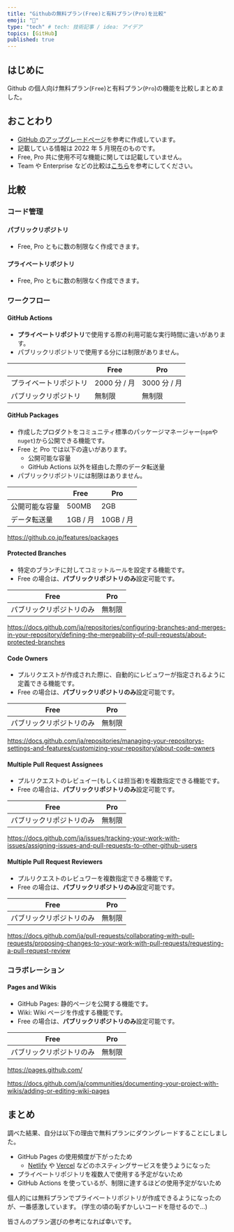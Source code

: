 ```yaml
---
title: "Githubの無料プラン(Free)と有料プラン(Pro)を比較"
emoji: "🎉"
type: "tech" # tech: 技術記事 / idea: アイデア
topics: [GitHub]
published: true
---
```


## はじめに

Github の個人向け無料プラン(`Free`)と有料プラン(`Pro`)の機能を比較しまとめました。

## おことわり

- [GitHub のアップグレードページ](https://github.com/settings/billing/plans)を参考に作成しています。
- 記載している情報は 2022 年 5 月現在のものです。
- Free, Pro 共に使用不可な機能に関しては記載していません。
- Team や Enterprise などの比較は[こちら](https://github.co.jp/pricing.html)を参考にしてください。

## 比較

### コード管理

#### パブリックリポジトリ

- Free, Pro ともに数の制限なく作成できます。

#### プライベートリポジトリ

- Free, Pro ともに数の制限なく作成できます。

### ワークフロー

#### GitHub Actions

- **プライベートリポジトリ**で使用する際の利用可能な実行時間に違いがあります。
- パブリックリポジトリで使用する分には制限がありません。

|                        | Free         | Pro          |
| ---------------------- | ------------ | ------------ |
| プライベートリポジトリ | 2000 分 / 月 | 3000 分 / 月 |
| パブリックリポジトリ   | 無制限       | 無制限       |

#### GitHub Packages

- 作成したプロダクトをコミュニティ標準のパッケージマネージャー(`npm`や`nuget`)から公開できる機能です。
- Free と Pro では以下の違いがあります。
  - 公開可能な容量
  - GitHub Actions 以外を経由した際のデータ転送量
- パブリックリポジトリには制限はありません。

|                | Free     | Pro       |
| -------------- | -------- | --------- |
| 公開可能な容量 | 500MB    | 2GB       |
| データ転送量   | 1GB / 月 | 10GB / 月 |

https://github.co.jp/features/packages

#### Protected Branches

- 特定のブランチに対してコミットルールを設定する機能です。
- Free の場合は、**パブリックリポジトリのみ**設定可能です。

| Free                     | Pro    |
| ------------------------ | ------ |
| パブリックリポジトリのみ | 無制限 |

https://docs.github.com/ja/repositories/configuring-branches-and-merges-in-your-repository/defining-the-mergeability-of-pull-requests/about-protected-branches

#### Code Owners

- プルリクエストが作成された際に、自動的にレビュワーが指定されるように定義できる機能です。
- Free の場合は、**パブリックリポジトリのみ**設定可能です。

| Free                     | Pro    |
| ------------------------ | ------ |
| パブリックリポジトリのみ | 無制限 |

https://docs.github.com/ja/repositories/managing-your-repositorys-settings-and-features/customizing-your-repository/about-code-owners

#### Multiple Pull Request Assignees

- プルリクエストのレビュイー(もしくは担当者)を複数指定できる機能です。
- Free の場合は、**パブリックリポジトリのみ**設定可能です。

| Free                     | Pro    |
| ------------------------ | ------ |
| パブリックリポジトリのみ | 無制限 |

https://docs.github.com/ja/issues/tracking-your-work-with-issues/assigning-issues-and-pull-requests-to-other-github-users

#### Multiple Pull Request Reviewers

- プルリクエストのレビュワーを複数指定できる機能です。
- Free の場合は、**パブリックリポジトリのみ**設定可能です。

| Free                     | Pro    |
| ------------------------ | ------ |
| パブリックリポジトリのみ | 無制限 |

https://docs.github.com/ja/pull-requests/collaborating-with-pull-requests/proposing-changes-to-your-work-with-pull-requests/requesting-a-pull-request-review

### コラボレーション

#### Pages and Wikis

- GitHub Pages: 静的ページを公開する機能です。
- Wiki: Wiki ページを作成する機能です。
- Free の場合は、**パブリックリポジトリのみ**設定可能です。

| Free                     | Pro    |
| ------------------------ | ------ |
| パブリックリポジトリのみ | 無制限 |

https://pages.github.com/

https://docs.github.com/ja/communities/documenting-your-project-with-wikis/adding-or-editing-wiki-pages

## まとめ

調べた結果、自分は以下の理由で無料プランにダウングレードすることにしました。

- GitHub Pages の使用頻度が下がったため
  - [Netlify](https://www.netlify.com/) や [Vercel](https://vercel.com/) などのホスティングサービスを使うようになった
- プライベートリポジトリを複数人で使用する予定がないため
- GitHub Actions を使っているが、制限に達するほどの使用予定がないため

個人的には無料プランでプライベートリポジトリが作成できるようになったのが、一番感激しています。
(学生の頃の恥ずかしいコードを隠せるので...)

皆さんのプラン選びの参考になれば幸いです。
